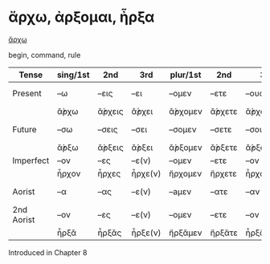 # ἄρχω, ἀρξομαι, ἦρξα

[ἄρχω](https://en.wiktionary.org/wiki/ἄρχω)

begin, command, rule

| Tense      | sing/1st | 2nd    | 3rd     | plur/1st | 2nd    | 3rd        | Infinitive |
|------------|----------|--------|---------|----------|--------|------------|------------|
| Present    | –ω       | –εις   | –ει     | –ομεν    | –ετε   | –ουσι(ν)   | 1pp + –ειν |
|            | ᾰ̓́ρχω     | ᾰ̓́ρχεις | ᾰ̓́ρχει   | ᾰ̓́ρχομεν  | ᾰ̓́ρχετε | ᾰ̓́ρχουσῐ(ν) | ᾰ̓́ρχειν     |
| Future     | –σω      | –σεις  | –σει    | –σομεν   | –σετε  | –σουσι(ν)  | 2pp + –ειν |
|            | ᾰ̓́ρξω     | ᾰ̓́ρξεις | ᾰ̓́ρξει   | ᾰ̓́ρξομεν  | ᾰ̓́ρξετε | ᾰ̓́ρξουσῐ(ν) | ᾰ̓́ρξειν     |
| Imperfect  | –ον      | –ες    | –ε(ν)   | –ομεν    | –ετε   | –ον        | -          |
|            | ἦρχον    | ἦρχες  | ἦρχε(ν) | ἤρχομεν  | ἤρχετε | ἦρχον      | -          |
| Aorist     | –α       | –ας    | –ε(ν)   | –aμεν    | –ατε   | –αν        | 3pp +-αἰ   |
| 2nd Aorist | –ον      | –ες    | –ε(ν)   | –ομεν    | –ετε   | –ον        | 3pp +-αἰ   |
|            | ἦρξᾰ     | ἦρξᾰς  | ἦρξε(ν) | ἤρξᾰμεν  | ἤρξᾰτε | ἦρξᾰν      | ᾰ̓́ρξαι      |


Introduced in Chapter 8
